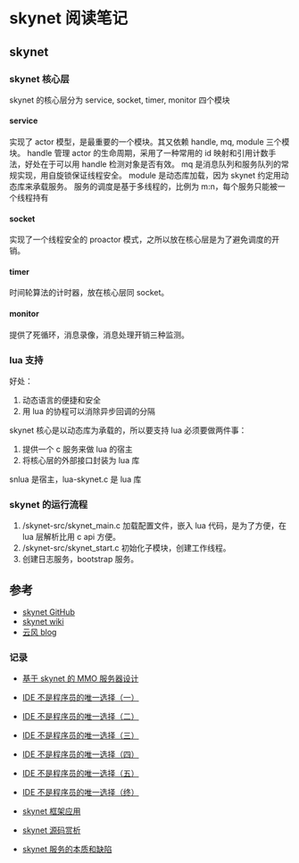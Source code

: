 # skynet 阅读笔记


## skynet

### skynet 核心层

skynet 的核心层分为 service, socket, timer, monitor 四个模块

#### service

实现了 actor 模型，是最重要的一个模块。其又依赖 handle, mq, module 三个模块。
handle 管理 actor 的生命周期，采用了一种常用的 id 映射和引用计数手法，好处在于可以用 handle 检测对象是否有效。
mq 是消息队列和服务队列的常规实现，用自旋锁保证线程安全。
module 是动态库加载，因为 skynet 约定用动态库来承载服务。
服务的调度是基于多线程的，比例为 m:n，每个服务只能被一个线程持有

#### socket

实现了一个线程安全的 proactor 模式，之所以放在核心层是为了避免调度的开销。

#### timer

时间轮算法的计时器，放在核心层同 socket。

#### monitor

提供了死循环，消息录像，消息处理开销三种监测。

### lua 支持

好处：

1. 动态语言的便捷和安全
2. 用 lua 的协程可以消除异步回调的分隔

skynet 核心是以动态库为承载的，所以要支持 lua 必须要做两件事：

1. 提供一个 c 服务来做 lua 的宿主
2. 将核心层的外部接口封装为 lua 库

snlua 是宿主，lua-skynet.c 是 lua 库

### skynet 的运行流程

1. /skynet-src/skynet_main.c
  加载配置文件，嵌入 lua 代码，是为了方便，在 lua 层解析比用 c api 方便。
2. /skynet-src/skynet_start.c
   初始化子模块，创建工作线程。
3. 创建日志服务，bootstrap 服务。

## 参考

* [skynet GitHub](https://github.com/cloudwu/skynet)  
* [skynet wiki](https://github.com/cloudwu/skynet/wiki)  
* [云风 blog](https://blog.codingnow.com/)

### 记录

* [基于 skynet 的 MMO 服务器设计](https://blog.codingnow.com/2015/04/skynet_mmo.html)

* [IDE 不是程序员的唯一选择（一）](https://blog.codingnow.com/2008/09/replacement_of_ide_1.html)  
* [IDE 不是程序员的唯一选择（二）](https://blog.codingnow.com/2008/09/replacement_of_ide_2.html)  
* [IDE 不是程序员的唯一选择（三）](https://blog.codingnow.com/2008/09/replacement_of_ide_3.html)  
* [IDE 不是程序员的唯一选择（四）](https://blog.codingnow.com/2008/09/replacement_of_ide_4.html)  
* [IDE 不是程序员的唯一选择（五）](https://blog.codingnow.com/2008/10/replacement_of_ide_5.html)  
* [IDE 不是程序员的唯一选择（终）](https://blog.codingnow.com/2008/10/replacement_of_ide_6.html)

* [skynet 框架应用](https://blog.csdn.net/qq769651718/article/category/7480207)  
* [skynet 源码赏析](https://manistein.github.io/blog/post/server/skynet/skynet%E6%BA%90%E7%A0%81%E8%B5%8F%E6%9E%90/)  
* [skynet 服务的本质和缺陷](https://blog.csdn.net/mycwq/article/details/47379277)

